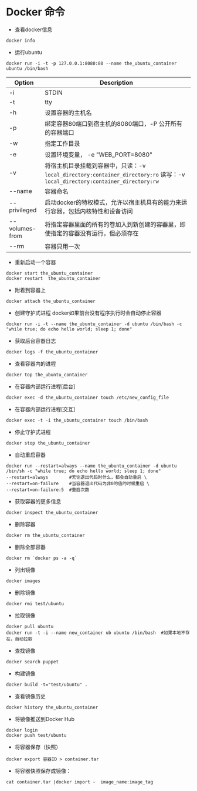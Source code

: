 # Docker 命令

- 查看docker信息
```shell
docker info
```

- 运行ubuntu
```shell
docker run -i -t -p 127.0.0.1:8080:80 --name the_ubuntu_container ubuntu /bin/bash
```
Option|Description
------|----------
-i	|STDIN
-t	|tty
-h	|设置容器的主机名
-p	|绑定容器80端口到宿主机的8080端口，-P 公开所有的容器端口
-w	|指定工作目录
-e	|设置环境变量，  -e "WEB_PORT=8080"
-v	|将宿主机目录挂载到容器中，只读：-v `local_directory:container_directory:ro` 读写：-v `local_directory:container_directory:rw`
--name|容器命名
--privileged|启动docker的特权模式，允许以宿主机具有的能力来运行容器，包括内核特性和设备访问
--volumes-from|	将指定容器里面的所有的卷加入到新创建的容器里，即使指定的容器没有运行，但必须存在
--rm |	容器只用一次

- 重新启动一个容器
```shell
docker start the_ubuntu_container
docker restart  the_ubuntu_container
```

- 附着到容器上
```shell
docker attach the_ubuntu_container
```

- 创建守护式进程
docker如果前台没有程序执行时会自动停止容器
```shell
docker run -i -t --name the_ubuntu_container -d ubuntu /bin/bash -c "while true; do echo hello world; sleep 1; done"
```

- 获取后台容器日志
```shell
docker logs -f the_ubuntu_container
```

- 查看容器内的进程
```shell
docker top the_ubuntu_container
```

- 在容器内部运行进程[后台]
```shell
docker exec -d the_ubuntu_container touch /etc/new_config_file
```

- 在容器内部运行进程[交互]
```shell
docker exec -t -i the_ubuntu_container touch /bin/bash
```

- 停止守护式进程
```shell
docker stop the_ubuntu_container
```

- 自动重启容器
```shell
docker run --restart=always --name the_ubuntu_container -d ubuntu /bin/sh -c "while true; do echo hello world; sleep 1; done"
--restart=always		#无论退出代码时什么，都会自动重启 \
--restart=on-failure	#当容器退出代码为非0的值的时候重启 \
--restart=on-failure:5	#重启次数 
```

- 获取容器的更多信息
```shell
docker inspect the_ubuntu_container
```

- 删除容器
```shell
docker rm the_ubuntu_container
```

- 删除全部容器
```shell
docker rm `docker ps -a -q`
```

- 列出镜像
```shell
docker images
```

- 删除镜像
```shell
docker rmi test/ubuntu
```

- 拉取镜像
```shell
docker pull ubuntu
docker run -t -i --name new_container ub ubuntu /bin/bash  #如果本地不存在，自动拉取
```

- 查找镜像
```shell
docker search puppet
```

- 构建镜像
```shell
docker build -t="test/ubuntu" .
```

- 查看镜像历史
```shell
docker history the_ubuntu_container
```

- 将镜像推送到Docker Hub
```shell
docker login
docker push test/ubuntu
```

- 将容器保存（快照）
```shell
docker export 容器ID > container.tar
```

- 将容器快照保存成镜像：
```shell
cat container.tar |docker import -  image_name:image_tag
```

